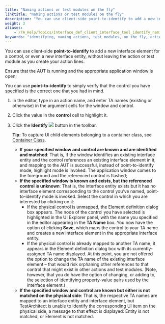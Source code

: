```yaml
--- 
title: "Naming actions or test modules on the fly"
linktitle: "Naming actions or test modules on the fly"
description: "You can use client-side point-to-identify to add a new interface element for a control, or even a new interface entity, without leaving the action or test module as you create your action lines."
weight: 3
aliases: 
    - /TA_Help/Topics/Interface_def_client_interface_tool_identify_naming.html
keywords: "identifying, naming actions, test modules, on the fly, actions, naming on the fly, test modules"
---
```


You can use client-side **point-to-identify** to add a new interface element for a control, or even a new interface entity, without leaving the action or test module as you create your action lines.

Ensure that the AUT is running and the appropriate application window is open;

You can use **point-to-identify** to simply verify that the control you have specified is the correct one that you had in mind.

1.  In the editor, type in an action name, and enter TA names \(existing or otherwise\) in the argument cells for the window and control.

2.  Click the value in the **control** cell to highlight it.

3.  Click the **Identify** ![](/images/TA_Help/Images/identify_btn.png) button in the toolbar.

    **Tip:** To capture UI child elements belonging to a container class, see [Container Class](/TA_Help/Topics/Interface_def_container_class.html).

    -   **If your specified window and control are known and are identified and matched**: That is, if the window identifies an existing interface entity and the control references an existing interface element in it, and mapping to the AUT is successful, instead of point-to-identify mode, highlight mode is invoked. The application window comes to the foreground and the referenced control is flashed;
    -   **If the specified window is known and exists, but the referenced control is unknown**: That is, the interface entity exists but it has no interface element corresponding to the control you've named, point-to-identify mode is invoked. Select the control in which you are interested by clicking on it:
        -   If the physical control is unmapped, the Element definition dialog box appears. The node of the control you have selected is highlighted in the UI Explorer panel, with the name you specified in the editor appearing in the **TA Name** box. You now have the option of clicking **Save**, which maps the control to your TA name and creates a new interface element in the appropriate interface entity.
        -   If the physical control is already mapped to another TA name, it appears in the Element definition dialog box with its currently-assigned TA name displayed. At this point, you are not offered the option to change the TA name of the existing interface element – that would risk orphaning other references to that control that might exist in other actions and test modules. \(Note, however, that you do have the option of changing, or adding to, the selection of identifying property-value pairs used by the interface element.\)
    -   **If the specified window and control are known but either is not matched on the physical side**: That is, the respective TA names are mapped to an interface entity and interface element, but TestArchitect is unable to identify the corresponding UI item on the physical side, a message to that effect is displayed: Entity is not matched, or Element is not matched.



